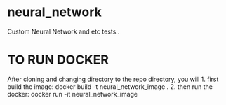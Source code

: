 # neural_network
Custom Neural Network and etc tests..

<h1>TO RUN DOCKER</h1>
After cloning and changing directory to the repo directory, you will
1. first build the image: docker build -t neural_network_image .
2. then run the docker: docker run -it neural_network_image